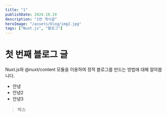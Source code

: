 ```yaml
---
title: "1"
publishDate: 2024.10.19
description: "1번 게시글"
heroImage: "/assets/blog/img2.jpg"
tags: ["Nuxt.js", "블로그"]
---
```


# 첫 번째 블로그 글

Nuxt.js와 @nuxt/content 모듈을 이용하여 정적 블로그를 만드는 방법에 대해 알아봅니다.

- 안녕
- 안녕2
- 안녕3

> 박스
